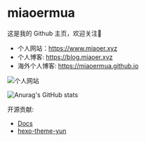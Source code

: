 # miaoermua

这是我的 Github 主页，欢迎关注👻

- 个人网站：https://www.miaoer.xyz
- 个人博客: https://blog.miaoer.xyz
- 海外个人博客: https://miaoermua.github.io

![个人网站](https://cdn.jsdelivr.net/gh/miaoermua/miaoer-bloghub@latest/images/miaoer-webhome.png)

![Anurag's GitHub stats](https://github-readme-stats.vercel.app/api?username=miaoermua&show_icons=true)

开源贡献:
- [Docs](https://github.com/mx-space/docs)
- [hexo-theme-yun](https://github.com/YunYouJun/hexo-theme-yun)

